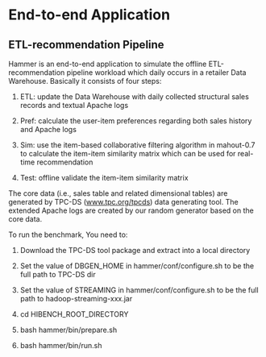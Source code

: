 End-to-end Application
======================

ETL-recommendation Pipeline
----------------------------

Hammer is an end-to-end application to simulate the offline ETL-recommendation pipeline workload which daily occurs in a retailer Data Warehouse. Basically it consists of four steps:

1.    ETL: update the Data Warehouse with daily collected structural sales records and textual Apache logs

2.    Pref: calculate the user-item preferences regarding both sales history and Apache logs

3.    Sim: use the item-based collaborative filtering algorithm in mahout-0.7 to calculate the item-item similarity matrix which can be used for real-time recommendation

4.    Test: offline validate the item-item similarity matrix

The core data (i.e., sales table and related dimensional tables) are generated by TPC-DS (www.tpc.org/tpcds) data generating tool. The extended Apache logs are created by our random generator based on the core data.

To run the benchmark, You need to:

1.    Download the TPC-DS tool package and extract into a local directory

2.    Set the value of DBGEN_HOME in hammer/conf/configure.sh to be the full path to TPC-DS dir

3.    Set the value of STREAMING in hammer/conf/configure.sh to be the full path to hadoop-streaming-xxx.jar

4.    cd HIBENCH_ROOT_DIRECTORY

5.    bash hammer/bin/prepare.sh

6.    bash hammer/bin/run.sh
